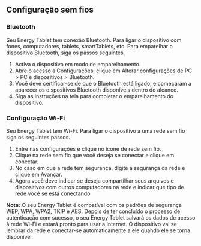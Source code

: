 ﻿## Configuração sem fios

### Bluetooth 

Seu Energy Tablet tem conexão Bluetooth. Para ligar o dispositivo com fones, computadores, tablets, smartTablets, etc. Para emparelhar o dispositivo Bluetooth, siga os passos seguintes.
1. Activa o dispositivo em modo de emparelhamento. 
2. Abre o acesso a Configurações, clique em Alterar configurações de PC > PC e dispositivos > Bluetooth. 
3. Você deve certificar-se de que o Bluetooth está ligado, e começaram a aparecer os dispositivos Bluetooth disponíveis dentro do alcance. 
4. Siga as instruções na tela para completar o emparelhamento do dispositivo. 



### Configuração Wi-Fi 

Seu Energy Tablet tem Wi-Fi. Para ligar o dispositivo a uma rede sem fio siga os seguintes passos. 

1. Entre nas configurações e clique no ícone de rede sem fio. 
2. Clique na rede sem fio que você deseja se conectar e clique em conectar. 
3. No caso em que a rede tem segurança, digite a segurança da rede e clique em Avançar. 
4. Agora você deve indicar se deseja compartilhar seus arquivos e dispositivos com outros computadores na rede e indicar que tipo de rede você se está conectando 



**Nota:** O seu Energy Tablet é compatível com os padrões de segurança WEP, WPA, WPA2, TKIP e AES. Depois de ter concluído o processo de autenticação com sucesso, o seu Energy Tablet salvará os dados de acesso à rede Wi-Fi e estará pronto para usar a Internet. O dispositivo vai se lembrar da rede e conectar-se automaticamente a ele quando ele se torna disponível. 
